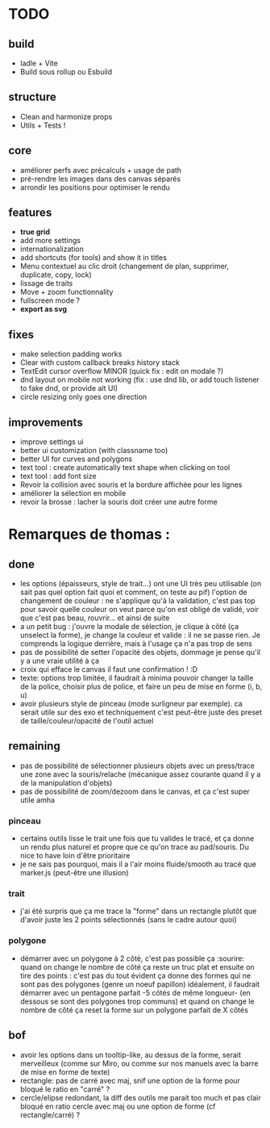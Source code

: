 # TODO

## build

- ladle + Vite
- Build sous rollup ou Esbuild

## structure

- Clean and harmonize props
- Utils + Tests !

## core

- améliorer perfs avec précalculs + usage de path
- pré-rendre les images dans des canvas séparés
- arrondir les positions pour optimiser le rendu

## features

- **true grid**
- add more settings
- internationalization
- add shortcuts (for tools) and show it in titles
- Menu contextuel au clic droit (changement de plan, supprimer, duplicate, copy, lock)
- lissage de traits
- Move + zoom functionnality
- fullscreen mode ?
- **export as svg**

## fixes

- make selection padding works
- Clear with custom callback breaks history stack
- TextEdit cursor overflow MINOR (quick fix : edit on modale ?)
- dnd layout on mobile not working (fix : use dnd lib, or add touch listener to fake dnd, or provide alt UI)
- circle resizing only goes one direction

## improvements

- improve settings ui
- better ui customization (with classname too)
- better UI for curves and polygons
- text tool : create automatically text shape when clicking on tool
- text tool : add font size
- Revoir la collision avec souris et la bordure affichée pour les lignes
- améliorer la sélection en mobile
- revoir la brosse : lacher la souris doit créer une autre forme

# Remarques de thomas :

## done

- les options (épaisseurs, style de trait...) ont une UI très peu utilisable (on sait pas quel option fait quoi et comment, on teste au pif)
  l'option de changement de couleur :
  ne s'applique qu'à la validation, c'est pas top pour savoir quelle couleur on veut parce qu'on est obligé de validé, voir que c'est pas beau, rouvrir... et ainsi de suite
- a un petit bug : j'ouvre la modale de sélection, je clique à côté (ça unselect la forme), je change la couleur et valide : il ne se passe rien. Je comprends la logique derrière, mais à l'usage ça n'a pas trop de sens
- pas de possibilité de setter l'opacité des objets, dommage je pense qu'il y a une vraie utilité à ça
- croix qui efface le canvas
  il faut une confirmation ! :D
- texte: options trop limitée, il faudrait à minima pouvoir changer la taille de la police, choisir plus de police, et faire un peu de mise en forme (i, b, u)
- avoir plusieurs style de pinceau (mode surligneur par exemple). ca serait utile sur des exo et techniquement c'est peut-être juste des preset de taille/couleur/opacité de l'outil actuel

## remaining

- pas de possibilité de sélectionner plusieurs objets avec un press/trace une zone avec la souris/relache (mécanique assez courante quand il y a de la manipulation d'objets)
- pas de possibilité de zoom/dezoom dans le canvas, et ça c'est super utile amha

### pinceau

- certains outils lisse le trait une fois que tu valides le tracé, et ça donne un rendu plus naturel et propre que ce qu'on trace au pad/souris. Du nice to have loin d'être prioritaire
- je ne sais pas pourquoi, mais il a l'air moins fluide/smooth au tracé que marker.js (peut-être une illusion)

### trait

- j'ai été surpris que ça me trace la "forme" dans un rectangle plutôt que d'avoir juste les 2 points sélectionnés (sans le cadre autour quoi)

### polygone

- démarrer avec un polygone à 2 côté, c'est pas possible ça :sourire:
  quand on change le nombre de côté ça reste un truc plat et ensuite on tire des points :
  c'est pas du tout évident
  ça donne des formes qui ne sont pas des polygones (genre un noeuf papillon)
  idéalement, il faudrait démarrer avec un pentagone parfait -5 côtés de même longueur- (en dessous se sont des polygones trop communs) et quand on change le nombre de côté ça reset la forme sur un polygone parfait de X côtés

## bof

- avoir les options dans un tooltip-like, au dessus de la forme, serait merveilleux (comme sur Miro, ou comme sur nos manuels avec la barre de mise en forme de texte)
- rectangle: pas de carré avec maj, snif
  une option de la forme pour bloqué le ratio en "carré" ?
- cercle/elipse
  redondant, la diff des outils me parait too much et pas clair
  bloqué en ratio cercle avec maj ou une option de forme (cf rectangle/carré) ?
